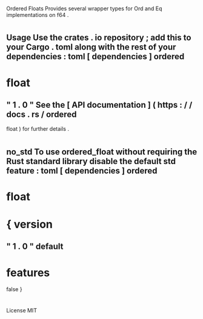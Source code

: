 #
Ordered
Floats
Provides
several
wrapper
types
for
Ord
and
Eq
implementations
on
f64
.
#
#
Usage
Use
the
crates
.
io
repository
;
add
this
to
your
Cargo
.
toml
along
with
the
rest
of
your
dependencies
:
toml
[
dependencies
]
ordered
-
float
=
"
1
.
0
"
See
the
[
API
documentation
]
(
https
:
/
/
docs
.
rs
/
ordered
-
float
)
for
further
details
.
#
#
no_std
To
use
ordered_float
without
requiring
the
Rust
standard
library
disable
the
default
std
feature
:
toml
[
dependencies
]
ordered
-
float
=
{
version
=
"
1
.
0
"
default
-
features
=
false
}
#
#
License
MIT
